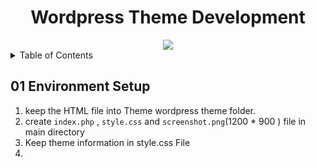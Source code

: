 
<h1 align="center">Wordpress Theme Development</h1>
<div align="center">
  <img src="https://dev-to-uploads.s3.amazonaws.com/i/eur66mko81w77l2xofh5.png">
</div>

<!-- TABLE OF CONTENTS -->
<details>
  <summary>Table of Contents</summary>
  <ol>
    <li>
      <a href="#about-the-project">About The Project</a>
      <ul>
        <li><a href="#built-with">Built With</a></li>
      </ul>
    </li>
    <li>
      <a href="#getting-started">Getting Started</a>
      <ul>
        <li><a href="#prerequisites">Prerequisites</a></li>
        <li><a href="#installation">Installation</a></li>
      </ul>
    </li>
    <li><a href="#usage">Usage</a></li>
    <li><a href="#roadmap">Roadmap</a></li>
    <li><a href="#contributing">Contributing</a></li>
    <li><a href="#license">License</a></li>
    <li><a href="#contact">Contact</a></li>
    <li><a href="#acknowledgments">Acknowledgments</a></li>
  </ol>
</details>


<!-- Environment Setup -->
## 01 Environment Setup 
1. keep the HTML file into Theme wordpress theme folder.
2. create `index.php` , `style.css` and `screenshot.png`(1200 * 900 ) file in main directory
3. Keep theme information in style.css File
4. 

